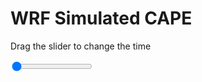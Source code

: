 <h1>WRF Simulated CAPE</h1>
<p>Drag the slider to change the time</p>

<div class="slidecontainer">
<input oninput='setImage(this)' class="slider" type="range" min="0" max="7" value="0" step="1" />
<img id='img'/>
</div>

<script>
var img = document.getElementById('img');
var img_array = ['/assets/images/wrf/cp_wrfout_d01_2020-07-16_12:00:00.png',
'/assets/images/wrf/cp_wrfout_d01_2020-07-16_13:00:00.png',
'/assets/images/wrf/cp_wrfout_d01_2020-07-16_14:00:00.png',
'/assets/images/wrf/cp_wrfout_d01_2020-07-16_15:00:00.png',
'/assets/images/wrf/cp_wrfout_d01_2020-07-16_16:00:00.png',
'/assets/images/wrf/cp_wrfout_d01_2020-07-16_17:00:00.png',
'/assets/images/wrf/cp_wrfout_d01_2020-07-16_18:00:00.png',];
function setImage(obj)
{
        var value = obj.value;
        img.src = img_array[value];

}
</script>
